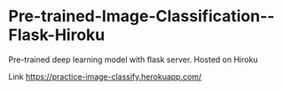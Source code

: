 # Pre-trained-Image-Classification--Flask-Hiroku
Pre-trained deep learning model with flask server. Hosted on Hiroku


Link https://practice-image-classify.herokuapp.com/
